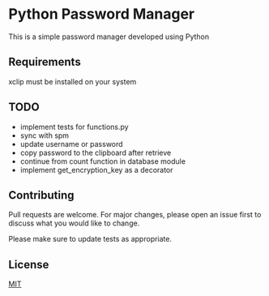 # Python Password Manager
This is a simple password manager developed using Python

## Requirements
xclip must be installed on your system

## TODO
* implement tests for functions.py
* sync with spm
* update username or password
* copy password to the clipboard after retrieve
* continue from count function in database module
* implement get_encryption_key as a decorator

## Contributing

Pull requests are welcome. For major changes, please open an issue first
to discuss what you would like to change.

Please make sure to update tests as appropriate.

## License

[MIT](https://choosealicense.com/licenses/mit/)

